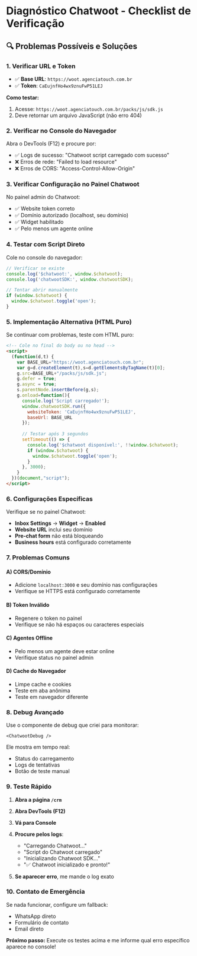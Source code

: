 # Diagnóstico Chatwoot - Checklist de Verificação

## 🔍 **Problemas Possíveis e Soluções**

### 1. **Verificar URL e Token**
- ✅ **Base URL**: `https://woot.agenciatouch.com.br`
- ✅ **Token**: `CaEujnfHo4wx9znuFwP51LEJ`

**Como testar:**
1. Acesse: `https://woot.agenciatouch.com.br/packs/js/sdk.js`
2. Deve retornar um arquivo JavaScript (não erro 404)

### 2. **Verificar no Console do Navegador**
Abra o DevTools (F12) e procure por:
- ✅ Logs de sucesso: "Chatwoot script carregado com sucesso"
- ❌ Erros de rede: "Failed to load resource"
- ❌ Erros de CORS: "Access-Control-Allow-Origin"

### 3. **Verificar Configuração no Painel Chatwoot**
No painel admin do Chatwoot:
- ✅ Website token correto
- ✅ Domínio autorizado (localhost, seu domínio)
- ✅ Widget habilitado
- ✅ Pelo menos um agente online

### 4. **Testar com Script Direto**
Cole no console do navegador:
```javascript
// Verificar se existe
console.log('$chatwoot:', window.$chatwoot);
console.log('chatwootSDK:', window.chatwootSDK);

// Tentar abrir manualmente
if (window.$chatwoot) {
  window.$chatwoot.toggle('open');
}
```

### 5. **Implementação Alternativa (HTML Puro)**
Se continuar com problemas, teste com HTML puro:

```html
<!-- Cole no final do body ou no head -->
<script>
  (function(d,t) {
    var BASE_URL="https://woot.agenciatouch.com.br";
    var g=d.createElement(t),s=d.getElementsByTagName(t)[0];
    g.src=BASE_URL+"/packs/js/sdk.js";
    g.defer = true;
    g.async = true;
    s.parentNode.insertBefore(g,s);
    g.onload=function(){
      console.log('Script carregado!');
      window.chatwootSDK.run({
        websiteToken: 'CaEujnfHo4wx9znuFwP51LEJ',
        baseUrl: BASE_URL
      });
      
      // Testar após 3 segundos
      setTimeout(() => {
        console.log('$chatwoot disponível:', !!window.$chatwoot);
        if (window.$chatwoot) {
          window.$chatwoot.toggle('open');
        }
      }, 3000);
    }
  })(document,"script");
</script>
```

### 6. **Configurações Específicas**
Verifique se no painel Chatwoot:
- **Inbox Settings** → **Widget** → **Enabled**
- **Website URL** inclui seu domínio
- **Pre-chat form** não está bloqueando
- **Business hours** está configurado corretamente

### 7. **Problemas Comuns**

#### A) **CORS/Domínio**
- Adicione `localhost:3000` e seu domínio nas configurações
- Verifique se HTTPS está configurado corretamente

#### B) **Token Inválido**
- Regenere o token no painel
- Verifique se não há espaços ou caracteres especiais

#### C) **Agentes Offline**
- Pelo menos um agente deve estar online
- Verifique status no painel admin

#### D) **Cache do Navegador**
- Limpe cache e cookies
- Teste em aba anônima
- Teste em navegador diferente

### 8. **Debug Avançado**

Use o componente de debug que criei para monitorar:
```tsx
<ChatwootDebug />
```

Ele mostra em tempo real:
- Status do carregamento
- Logs de tentativas
- Botão de teste manual

### 9. **Teste Rápido**

1. **Abra a página `/crm`**
2. **Abra DevTools (F12)**
3. **Vá para Console**
4. **Procure pelos logs**:
   - "Carregando Chatwoot..."
   - "Script do Chatwoot carregado"
   - "Inicializando Chatwoot SDK..."
   - "✅ Chatwoot inicializado e pronto!"

5. **Se aparecer erro**, me mande o log exato

### 10. **Contato de Emergência**
Se nada funcionar, configure um fallback:
- WhatsApp direto
- Formulário de contato
- Email direto

**Próximo passo:** Execute os testes acima e me informe qual erro específico aparece no console!
